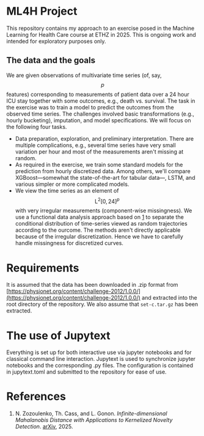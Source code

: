 # ML4H Project
This repository contains my approach to an exercise posed in the Machine 
Learning for Health Care course at ETHZ in 2025. This is ongoing work 
and intended for exploratory purposes only.

## The data and the goals
We are given observations of multivariate time series (of, say, $$p$$ features)
corresponding to measurements of patient data over a 24 hour ICU stay together 
with some outcomes, e.g., death vs. survival. The task in the exercise was to 
train a model to predict the outcomes from the observed time series. The 
challenges involved basic transformations (e.g., hourly bucketing), imputation,
and model specifications. We will focus on the following four tasks.
- Data preparation, exploration, and preliminary interpretation. There are
  multiple complications, e.g., several time series have very small variation
  per hour and most of the measurements aren't missing at random.
- As required in the exercise, we train some standard models for the prediction
  from hourly discretized data. Among others, we'll compare 
  XGBoost&mdash;somewhat the state-of-the-art for tabular data&mdash;, LSTM, and
  various simpler or more complicated models.
- We view the time series as an element of $$\mathrm{L}^2[0,24]^p$$ with very
  irregular measurements (component-wise missingness). We use a functional data
  analysis approach based on [1](#mahalanobis) to separate the conditional distribution of
  time-series viewed as random trajectories according to the ourcome. The 
  methods aren't directly applicable because of the irregular discretization. 
  Hence we have to carefully handle missingness for discretized curves.

# Requirements
It is assumed that the data has been downloaded in .zip format from 
[https://physionet.org/content/challenge-2012/1.0.0/](https://physionet.org/content/challenge-2012/1.0.0/) 
and extracted into the root directory of the repository. We also assume 
that ``set-c.tar.gz`` has been extracted.

# The use of Jupytext
Everything is set up for both interactive use via jupyter notebooks and
for classical command line interaction. Jupytext is used to synchronize
jupyter notebooks and the corresponding .py files. The configuration is
contained in jupytext.toml and submitted to the repository for ease of
use.

# References
1. <a id="mahalanobis"></a> N. Zozoulenko, Th. Cass, and L. Gonon. *Infinite-dimensional Mahalanobis Distance with Applications to Kernelized Novelty Detection*. [arXiv](https://arxiv.org/abs/2407.11873), 2025.

